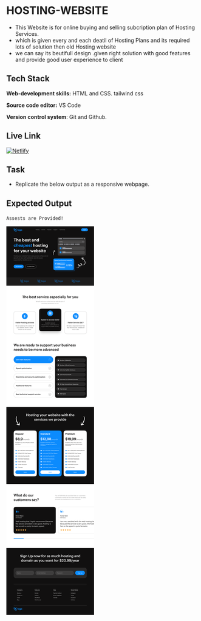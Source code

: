# HOSTING-WEBSITE

- This Website is for online buying and selling subcription plan of Hosting Services.
- which is given every and each deatil of Hosting Plans and its required lots of solution then old Hosting website
- we can say its beutifull design .given right solution with good features and provide good user experience to client


## Tech Stack

**Web-development skills:** HTML and CSS. tailwind css

**Source code editor:** VS Code

**Version control system**: Git and Github.

## Live Link
 [![Netlify](https://img.shields.io/badge/netlify-%23000000.svg?style=for-the-badge&logo=netlify&logoColor=#00C7B7)](https://credit-card-landing-dj.netlify.app)


## Task
- Replicate the below output as a responsive webpage.

## Expected Output

`Assests are Provided!`

<img src="Hosting Landing Page.png">
